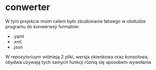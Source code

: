 # conwerter
W tym projekcie moim celem było zbudowanie łatwego w obsłudze programu do konwerwsji formatów:
- .yaml
- .xml
- .json

W repozytoriuym widnieją 2 pliki, wersja okienkowa oraz konsolowa, 
obydwa używają tych samych funkcji róznią się sposobem wywołania